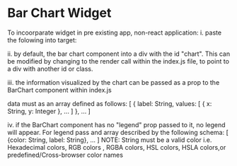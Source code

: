 # Bar Chart Widget

To incoorparate widget in pre existing app, non-react application:
i. paste the folowing into target:
<!--
    <script src="https://unpkg.com/getlibs"></script>    
    <script>                                             
        System.import('./index.js');                     
    </script>   
-->                                

ii. by default, the bar chart component into a div with the id 
"chart". This can be modified by changing to the render call within
the index.js file, to point to a div with another id or class.

iii. the information visualized by the chart can be passed as a prop
to the BarChart component within index.js

data must as an array defined as follows:
    [
        {
            label: String,
            values: [
                {
                    x: String,
                    y: Integer
                },
                ...
            ]
        },
        ...
    ]

iv. if the BarChart component has no "legend" prop passed to it,
no legend will appear. For legend pass and array described by the following 
schema:
    [
        {color: String, label: String},
        ...
    ]
NOTE: String must be a valid color i.e. Hexadecimal colors, RGB colors
, RGBA colors, HSL colors, HSLA colors,or predefined/Cross-browser color names

